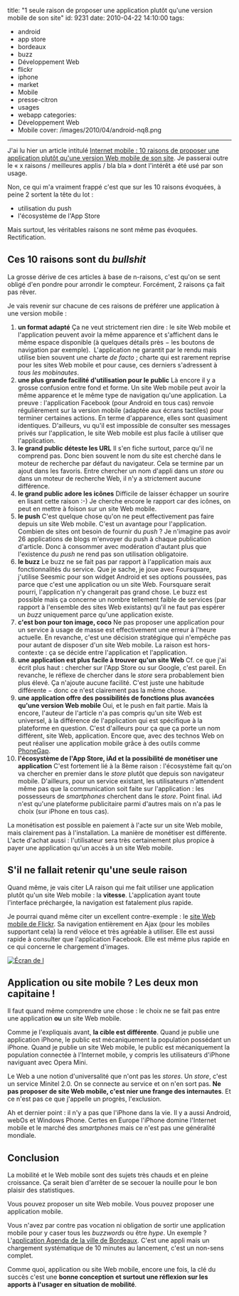title: "1 seule raison de proposer une application plutôt qu'une version mobile de son site"
id: 9231
date: 2010-04-22 14:10:00
tags:
- android
- app store
- bordeaux
- buzz
- Développement Web
- flickr
- iphone
- market
- Mobile
- presse-citron
- usages
- webapp
categories:
- Développement Web
- Mobile
cover: /images/2010/04/android-nq8.png
---

J'ai lu hier un article intitulé [Internet mobile : 10 raisons de proposer une application plutôt qu'une version Web mobile de son site](http://www.presse-citron.net/internet-mobile-10-raisons-de-proposer-une-application-plutot-quune-version-web-mobile-de-son-site). Je passerai outre le « x raisons / meilleures applis / bla bla » dont l'intérêt a été usé par son usage.

Non, ce qui m'a vraiment frappé c'est que sur les 10 raisons évoquées, à peine 2 sortent la tête du lot :

*   utilisation du push
*   l'écosystème de l'App Store

Mais surtout, les véritables raisons ne sont même pas évoquées.
Rectification.

<!--more-->

## Ces 10 raisons sont du _bullshit_

La grosse dérive de ces articles à base de n-raisons, c'est qu'on se sent obligé d'en pondre pour arrondir le compteur. Forcément, 2 raisons ça fait pas rêver.

Je vais revenir sur chacune de ces raisons de préférer une application à une version mobile :

1.  **un format adapté**
Ça ne veut strictement rien dire : le site Web mobile et l'application peuvent avoir la même apparence et s'affichent dans le même espace disponible (à quelques détails près − les boutons de navigation par exemple).  L'application ne garantit par le rendu mais utilise bien souvent une charte _de facto_ ; charte qui est rarement reprise pour les sites Web mobile et pour cause, ces derniers s'adressent à _tous les mobinautes_.
2.  **une plus grande facilité d'utilisation pour le public**
Là encore il y a grosse confusion entre fond et forme. Un site Web mobile peut avoir la même apparence et le même type de navigation qu'une application. La preuve : l'application Facebook (pour Android en tous cas) renvoie régulièrement sur la version mobile (adaptée aux écrans tactiles) pour terminer certaines actions.
En terme d'apparence, elles sont quasiment identiques. D'ailleurs, vu qu'il est impossible de consulter ses messages privés sur l'application, le site Web mobile est plus facile à utiliser que l'application.
3.  **le grand public déteste les URL**
Il s'en fiche surtout, parce qu'il ne comprend pas. Donc bien souvent le nom du site est cherché dans le moteur de recherche par défaut du navigateur. Cela se termine par un ajout dans les favoris.
Entre chercher un nom d'appli dans un _store_ ou dans un moteur de recherche Web, il n'y a strictement aucune différence.
4.  **le grand public adore les icônes**
Difficile de laisser échapper un sourire en lisant cette raison :-) Je cherche encore le rapport car des icônes, on peut en mettre à foison sur un site Web mobile.
5.  **le push**
C'est quelque chose qu'on ne peut effectivement pas faire depuis un site Web mobile. C'est un avantage pour l'application. Combien de sites ont besoin de fournir du _push_ ? Je n'imagine pas avoir 26 applications de blogs m'envoyer du push à chaque publication d'article. Donc à consommer avec modération d'autant plus que l'existence du _push_ ne rend pas son utilisation obligatoire.
6.  **le buzz**
Le buzz ne se fait pas par rapport à l'application mais aux fonctionnalités du service. Que je sache, je joue avec Foursquare, j'utilise Seesmic pour son widget Android et ses options poussées, pas parce que c'est une application ou un site Web. Foursquare serait pourri, l'application n'y changerait pas grand chose.
Le buzz est possible mais ça concerne un nombre tellement faible de services (par rapport à l'ensemble des sites Web existants) qu'il ne faut pas espérer un _buzz_ uniquement parce qu'une application existe.
7.  **c'est bon pour ton image, coco**
Ne pas proposer une application pour un service à usage de masse est effectivement une erreur à l'heure actuelle. En revanche, c'est une décision stratégique qui n'empêche pas pour autant de disposer d'un site Web mobile. La raison est hors-contexte : ça se décide entre l'application et l'application.
8.  **une application est plus facile à trouver qu'un site Web**
Cf. ce que j'ai écrit plus haut : chercher sur l'App Store ou sur Google, c'est pareil. En revanche, le réflexe de chercher dans le _store_ sera probablement bien plus élevé. Ça n'ajoute aucune facilité. C'est juste une habitude différente − donc ce n'est clairement pas la même chose.
9.  **une application offre des possibilités de fonctions plus avancées qu'une version Web mobile**
Oui, et le push en fait partie. Mais là encore, l'auteur de l'article n'a pas compris qu'un site Web est universel, à la différence de l'application qui est spécifique à la plateforme en question. C'est d'ailleurs pour ça que ça porte un nom différent, site Web, application.
Encore que, avec des technos Web on peut réaliser une application mobile grâce à des outils comme [PhoneGap](http://www.phonegap.com/).
10.  **l'écosystème de l'App Store, iAd et la possibilité de monétiser une application**
C'est fortement lié à la 8ème raison : l'écosystème fait qu'on va chercher en premier dans le _store_ plutôt que depuis son navigateur mobile. D'ailleurs, pour un service existant, les utilisateurs n'attendent même pas que la communication soit faite sur l'application : les possesseurs de _smartphones_ cherchent dans le _store_. Point final.
iAd n'est qu'une plateforme publicitaire parmi d'autres mais on n'a pas le choix (sur iPhone en tous cas).

La monétisation est possible en paiement à l'acte sur un site Web mobile, mais clairement pas à l'installation. La manière de monétiser est différente. L'acte d'achat aussi : l'utilisateur sera très certainement plus propice à payer une application qu'un accès à un site Web mobile.

## S'il ne fallait retenir qu'une seule raison

Quand même, je vais citer LA raison qui me fait utiliser une application plutôt qu'un site Web mobile : la **vitesse**. L'application ayant toute l'interface préchargée, la navigation est fatalement plus rapide.

Je pourrai quand même citer un excellent contre-exemple : le [site Web mobile de Flickr](http://m.flickr.com/). Sa navigation entièrement en Ajax (pour les mobiles supportant cela) la rend véloce et très agréable à utiliser. Elle est aussi rapide à consulter que l'application Facebook. Elle est même plus rapide en ce qui concerne le chargement d'images.

[![Écran de l](/images/2010/04/bordeaux-agenda-208x300.jpg "Écran de l")](/images/2010/04/bordeaux-agenda.jpg)

## Application ou site mobile ? Les deux mon capitaine !

Il faut quand même comprendre une chose : le choix ne se fait pas entre une application **ou** un site Web mobile.

Comme je l'expliquais avant, **la cible est différente**.
Quand je publie une application iPhone, le public est mécaniquement la population possédant un iPhone.
Quand je publie un site Web mobile, le public est mécaniquement la population connectée à l'Internet mobile, y compris les utilisateurs d'iPhone naviguant avec Opera Mini.

Le Web a une notion d'universalité que n'ont pas les _stores_. Un _store_, c'est un service Minitel 2.0. On se connecte au service et on n'en sort pas.
**Ne pas proposer de site Web mobile, c'est nier une frange des internautes**. Et ce n'est pas ce que j'appelle un progrès, l'exclusion.

Ah et dernier point : il n'y a pas que l'iPhone dans la vie. Il y a aussi Android, webOs et Windows Phone. Certes en Europe l'iPhone domine l'Internet mobile et le marché des _smartphones_ mais ce n'est pas une généralité mondiale.

## Conclusion

La mobilité et le Web mobile sont des sujets très chauds et en pleine croissance. Ça serait bien d'arrêter de se secouer la nouille pour le bon plaisir des statistiques.

Vous pouvez proposer un site Web mobile.
Vous pouvez proposer une application mobile.

Vous n'avez par contre pas vocation ni obligation de sortir une application mobile pour y caser tous les _buzzwords_ ou être _hype_. Un exemple ? L'[application Agenda de la ville de Bordeaux](http://itunes.apple.com/fr/app/a-bordeaux-agenda-culture-et-sorties/id345268578). C'est une appli mais un chargement systématique de 10 minutes au lancement, c'est un non-sens complet.

Comme quoi, application ou site Web mobile, encore une fois, la clé du succès c'est une **bonne conception et surtout une réflexion sur les apports à l'usager en situation de mobilité**.
